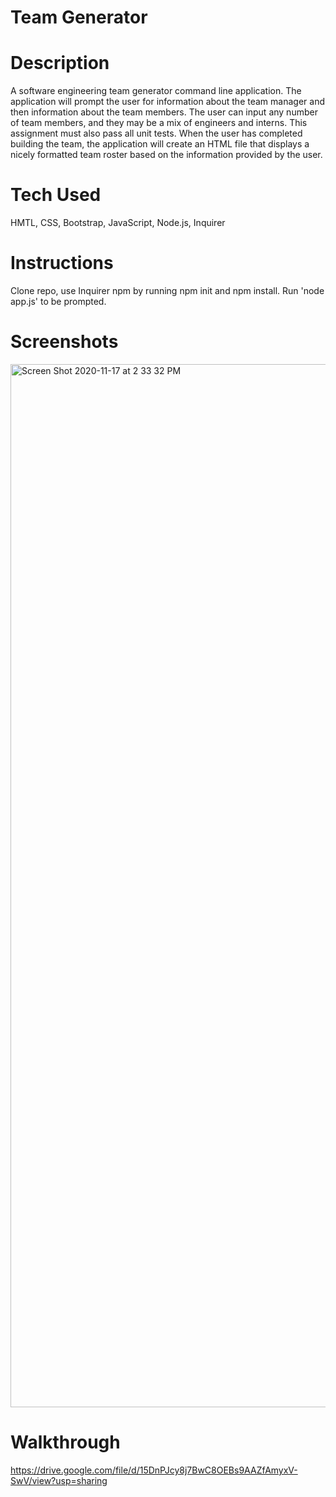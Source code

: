 # Team Generator

# Description

A software engineering team generator command line application. The application will prompt the user for information about the team manager and then information about the team members. The user can input any number of team members, and they may be a mix of engineers and interns. This assignment must also pass all unit tests. When the user has completed building the team, the application will create an HTML file that displays a nicely formatted team roster based on the information provided by the user.

# Tech Used

HMTL, CSS, Bootstrap, JavaScript, Node.js, Inquirer

# Instructions

Clone repo, use Inquirer npm by running npm init and npm install. Run 'node app.js' to be prompted.

# Screenshots

<img width="1669" alt="Screen Shot 2020-11-17 at 2 33 32 PM" src="https://user-images.githubusercontent.com/70185995/99439811-acfed080-28e3-11eb-984e-df09517cb3bf.png">

# Walkthrough

https://drive.google.com/file/d/15DnPJcy8j7BwC8OEBs9AAZfAmyxV-SwV/view?usp=sharing

